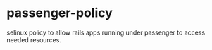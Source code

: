 # passenger-policy
selinux policy to allow rails apps running under passenger to access needed resources.
